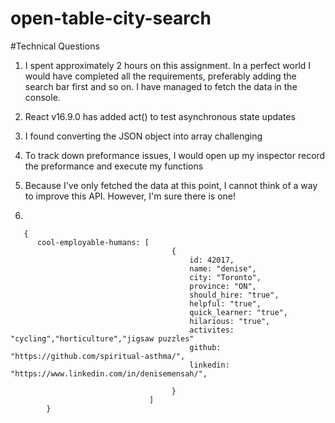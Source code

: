 # open-table-city-search

#Technical Questions 

1. I spent approximately 2 hours on this assignment.
   In a perfect world I would have completed all the requirements, preferably adding the search bar first and so on. I have managed to fetch the data in the console.
   
2. React v16.9.0 has added act() to test asynchronous state updates 

3. I found converting the JSON object into array challenging 

4. To track down preformance issues, I would open up my inspector record the preformance and execute my functions 

5. Because I've only fetched the data at this point, I cannot think of a way to improve this API. However, I'm sure there is one!

6. 
```
   {
      cool-employable-humans: [
                                    {
                                        id: 42017,
                                        name: "denise",
                                        city: "Toronto",
                                        province: "ON",
                                        should_hire: "true",
                                        helpful: "true",
                                        quick_learner: "true",
                                        hilarious: "true",
                                        activites: "cycling","horticulture","jigsaw puzzles"
                                        github: "https://github.com/spiritual-asthma/",
                                        linkedin: "https://www.linkedin.com/in/denisemensah/",

                                    }
                               ]
        }
        

